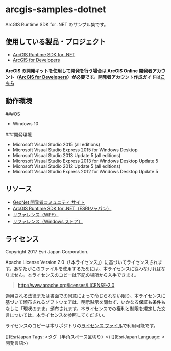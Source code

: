 # arcgis-samples-dotnet

ArcGIS Runtime SDK for .NET のサンプル集です。

## 使用している製品・プロジェクト

* [ArcGIS Runtime SDK for .NET](https://developers.arcgis.com/net/)
* [ArcGIS for Developers](https://developers.arcgis.com/en/)

**ArcGIS の開発キットを使用して開発を行う場合は ArcGIS Online 開発者アカウント（[ArcGIS for Developers](https://developers.arcgis.com/en/)）が必要です。開発者アカウント作成ガイドは[こちら](http://www.esrij.com/cgi-bin/wp/wp-content/uploads/documents/signup-esri-developers.pdf)**

## 動作環境
###OS
* Windows 10

###開発環境
* Microsoft Visual Studio 2015 (all editions)
* Microsoft Visual Studio Express 2015 for Windows Desktop
* Microsoft Visual Studio 2013 Update 5 (all editions)
* Microsoft Visual Studio Express 2013 for Windows Desktop Update 5
* Microsoft Visual Studio 2012 Update 5 (all editions)
* Microsoft Visual Studio Express 2012 for Windows Desktop Update 5

## リソース

* [GeoNet 開発者コミュニティ サイト](https://geonet.esri.com/groups/devcom-jp)
* [ArcGIS Runtime SDK for .NET（ESRIジャパン）](http://www.esrij.com/products/arcgis-runtime-sdk-for-dotnet/)
* [リファレンス（WPF）](https://developers.arcgis.com/net/desktop/api-reference/)
* [リファレンス（Windows ストア）](https://developers.arcgis.com/net/store/api-reference/)

## ライセンス
Copyright 2017 Esri Japan Corporation.

Apache License Version 2.0（「本ライセンス」）に基づいてライセンスされます。あなたがこのファイルを使用するためには、本ライセンスに従わなければなりません。本ライセンスのコピーは下記の場所から入手できます。

> http://www.apache.org/licenses/LICENSE-2.0

適用される法律または書面での同意によって命じられない限り、本ライセンスに基づいて頒布されるソフトウェアは、明示黙示を問わず、いかなる保証も条件もなしに「現状のまま」頒布されます。本ライセンスでの権利と制限を規定した文言については、本ライセンスを参照してください。

ライセンスのコピーは本リポジトリの[ライセンス ファイル](./LICENSE)で利用可能です。

[](EsriJapan Tags: <タグ（半角スペース区切り）>)
[](EsriJapan Language: <開発言語>)
